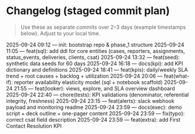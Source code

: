 # Changelog (staged commit plan)

> Use these as separate commits over 2–3 days (example timestamps below). Adjust to your local time.

2025-09-24 09:12 — init: bootstrap repo & phase_1 structure
2025-09-24 11:05 — feat(sql): add ddl for core entities (cases, reporters, assignments, status_events, deliveries, clients, csat)
2025-09-24 13:32 — feat(seed): synthetic data seeds for 60 days
2025-09-24 16:18 — docs(kpi): add KPI dictionary and definitions
2025-09-24 18:41 — feat(kpis): daily/weekly SLA trend + root causes + backlog + utilization
2025-09-24 20:06 — feat(what-if): reporter availability elasticity model (sql + notebook scaffold)
2025-09-24 21:55 — feat(looker): views, explore, and SLA overview dashboard
2025-09-24 22:40 — chore(tests): KPI validations (denominator, referential integrity, freshness)
2025-09-24 23:15 — feat(alerts): slack webhook payload and monitoring readme
2025-09-24 23:59 — docs(exec): demo script + deck outline + one-pager content
2025-09-24 23:59 — fix(typo): correct csat field description
2025-09-24 23:59 — feat(extra): add First Contact Resolution KPI

